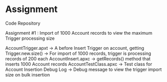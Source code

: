 # Assignment
Code Repository

Assignment #1 : Import of 1000 Account records to view the maximum Trigger processing size

AccountTrigger.apxt
  ->  A before Insert Trigger on account, getting Trigger.new.size()
  ->  For import of 1000 records, trigger is processing records of 200 each
AccountInsert.apxc
  ->  getRecords() method that inserts 1000 Account records
AccountTestClass.apxc
  ->  Test class for Account Insertion
Debug Log
  ->  Debug message to view the trigger import size on bulk insertion
